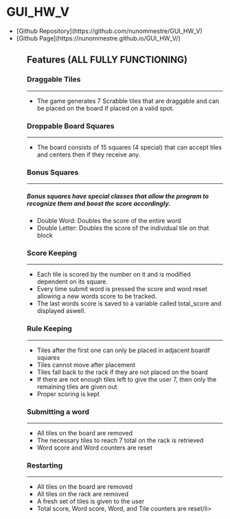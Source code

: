 # GUI_HW_V

<ul>
  <li>[Github Repository](https://github.com/nunommestre/GUI_HW_V)</li>
  <li>[Github Page](https://nunommestre.github.io/GUI_HW_V/)</li>
 <ul>

## Features (ALL FULLY FUNCTIONING)


### Draggable Tiles

---

<ul>
  <li>The game generates 7 Scrabble tiles that are draggable and can be placed on the board if placed on a valid spot.</li>
</ul>

### Droppable Board Squares

---

<ul>
  <li>The board consists of 15 squares (4 special) that can accept tiles and centers then if they receive any.</li>
</ul>

### Bonus Squares

---

##### Bonus squares have special classes that allow the program to recognize them and boost the score accordingly.

<ul>
  <li>Double Word: Doubles the score of the entire word</li>
  <li>Double Letter: Doubles the score of the individual tile on that block</li>
</ul>

### Score Keeping

---

<ul>
  <li>Each tile is scored by the number on it and is modified dependent on its square.</li>
  <li>Every time submit word is pressed the score and word reset allowing a new words score to be tracked.</li>
  <li>The last words score is saved to a variable called total_score and displayed aswell.</li>
</ul>

### Rule Keeping

---

<ul>
  <li>Tiles after the first one can only be placed in adjacent boardf squares</li>
  <li>Tiles cannot move after placement</li>
  <li>Tiles fall back to the rack if they are not placed on the board</li>
  <li>If there are not enough tiles left to give the user 7, then only the remaining tiles are given out</li>
  <li>Proper scoring is kept</li>
</ul>

### Submitting a word

---

<ul>
  <li>All tiles on the board are removed</li>
  <li>The necessary tiles to reach 7 total on the rack is retrieved</li>
  <li>Word score and Word counters are reset</li>
</ul>

### Restarting

---

<ul>
  <li>All tiles on the board are removed</li>
  <li>All tiles on the rack are removed</li>
  <li>A fresh set of tiles is given to the user</li>
  <li>Total score, Word score, Word, and Tile counters are reset/li>
</ul>
